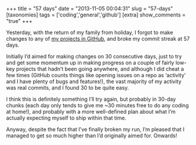 +++
title = "57 days"
date = "2013-11-05 00:04:31"
slug = "57-days"
[taxonomies]
tags = ['coding','general','github']
[extra]
show_comments = "true"
+++

Yesterday, with the return of my family from holiday, I forgot to make changes to any of [my projects in GitHub](https://github.com/pipwilson/), and broke my commit streak at 57 days.

Initially I’d aimed for making changes on 30 consecutive days, just to try and get some momentum up in making progress on a couple of fairly low-key projects that hadn’t been going anywhere, and although I did cheat a few times (GitHub counts things like opening issues on a repo as ‘activity’ and I have plenty of bugs and features!), the vast majority of my activity was real commits, and I found 30 to be quite easy.

I think this is definitely something I’ll try again, but probably in 30-day chunks (each day only tends to give me ~30 minutes free to do any coding at home!), and probably with a more well-defined plan about what I’m actually expecting myself to ship within that time.

Anyway, despite the fact that I’ve finally broken my run, I’m pleased that I managed to get so much higher than I’d originally aimed for. Onwards!
